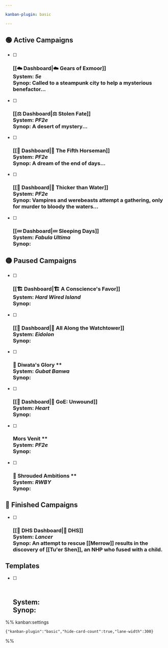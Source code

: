 ```yaml
---

kanban-plugin: basic

---
```


## 🟢 Active Campaigns

- [ ] ### [[☁️ Dashboard|☁️ Gears of Exmoor]]<br>**System:** *5e*<br>**Synop:** Called to a steampunk city to help a mysterious benefactor...
- [ ] ### [[⚖️ Dashboard|⚖️ Stolen Fate]]<br>**System:** *PF2e*<br>**Synop:** A desert of mystery...
- [ ] ###  [[🐴 Dashboard|🐴 The Fifth Horseman]]<br>**System:** *PF2e*<br>**Synop:** A dream of the end of days...
- [ ] ### [[🧛 Dashboard|🧛 Thicker than Water]]<br>**System:** *PF2e*<br>**Synop:** Vampires and werebeasts attempt a gathering, only for murder to bloody the waters...
- [ ] ### [[💤 Dashboard|💤 Sleeping Days]]<br>**System:** *Fabula Ultima*<br>**Synop:**


## 🟡 Paused Campaigns

- [ ] ### [[🏗 Dashboard|🏗 A Conscience's Favor]]<br>**System:** *Hard Wired Island*<br>**Synop:**
- [ ] ### [[💽 Dashboard|💽 All Along the Watchtower]]<br>**System:** *Eidolon*<br>**Synop:**
- [ ] ### 🎏 Diwata's Glory \*\*<br>**System:** *Gubat Banwa*<br>**Synop:**
- [ ] ### [[🧡 Dashboard|🧡 GoE: Unwound]]<br>**System:** *Heart*<br>**Synop:**
- [ ] ### Mors Venit \*\*<br>**System:** *PF2e*<br>**Synop:**
- [ ] ### 🌹 Shrouded Ambitions \*\*<br>**System:** *RWBY*<br>**Synop:**


## 🏁 Finished Campaigns

- [ ] ###  [[🔫 DHS Dashboard|🔫 DHS]]<br>**System:** *Lancer*<br>**Synop:** An attempt to rescue [[Merrow]] results in the discovery of [[Tu'er Shen]], an NHP who fused with a child.


## Templates

- [ ] ## <br>**System:** <br>**Synop:**




%% kanban:settings
```
{"kanban-plugin":"basic","hide-card-count":true,"lane-width":300}
```
%%